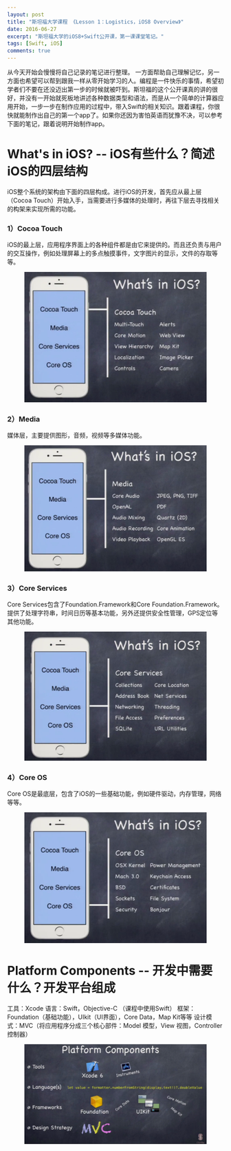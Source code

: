 ```yaml
---
layout: post
title: "斯坦福大学课程 《Lesson 1：Logistics，iOS8 Overview》"
date: 2016-06-27
excerpt: "斯坦福大学的iOS8+Swift公开课，第一课课堂笔记。"
tags: [Swift, iOS]
comments: true
---
```


从今天开始会慢慢将自己记录的笔记进行整理。
一方面帮助自己理解记忆，另一方面也希望可以帮到跟我一样从零开始学习的人。编程是一件快乐的事情，希望初学者们不要在还没迈出第一步的时候就被吓到。斯坦福的这个公开课真的讲的很好，并没有一开始就死板地讲述各种数据类型和语法，而是从一个简单的计算器应用开始，一步一步在制作应用的过程中，带入Swift的相关知识。跟着课程，你很快就能制作出自己的第一个app了。如果你还因为害怕英语而犹豫不决，可以参考下面的笔记，跟着说明开始制作app。

# What's in iOS? -- iOS有些什么？简述iOS的四层结构

iOS整个系统的架构由下面的四层构成。进行iOS的开发，首先应从最上层（Cocoa Touch）开始入手，当需要进行多媒体的处理时，再往下层去寻找相关的构架来实现所需的功能。

### 1）Cocoa Touch

iOS的最上层，应用程序界面上的各种组件都是由它来提供的。而且还负责与用户的交互操作，例如处理屏幕上的多点触摸事件，文字图片的显示，文件的存取等等。

<figure>
    <img src="/assets/img/iOS-Lesson1/1.png">
</figure>

### 2）Media

媒体层，主要提供图形，音频，视频等多媒体功能。

<figure>
    <img src="/assets/img/iOS-Lesson1/2.png">
</figure>

### 3）Core Services

Core Services包含了Foundation.Framework和Core Foundation.Framework。提供了处理字符串，时间日历等基本功能，另外还提供安全性管理，GPS定位等其他功能。

<figure>
    <img src="/assets/img/iOS-Lesson1/3.png">
</figure>

### 4）Core OS

Core OS是最底层，包含了iOS的一些基础功能，例如硬件驱动，内存管理，网络等等。

<figure>
    <img src="/assets/img/iOS-Lesson1/4.png">
</figure>

# Platform Components -- 开发中需要什么？开发平台组成

工具：Xcode
语言：Swift，Objective-C （课程中使用Swift）
框架：Foundation（基础功能），UIkit（UI界面），Core Data，Map Kit等等
设计模式：MVC（将应用程序分成三个核心部件：Model 模型，View 视图，Controller 控制器）

<figure>
    <img src="/assets/img/iOS-Lesson1/5.png">
</figure>





